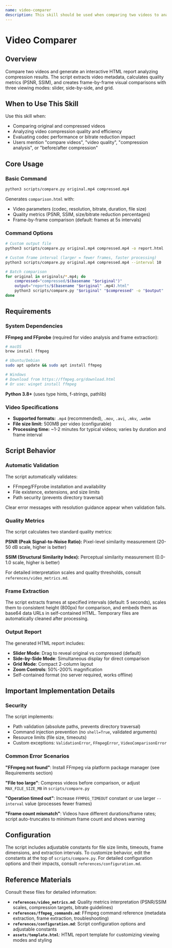 ```yaml
---
name: video-comparer
description: This skill should be used when comparing two videos to analyze compression results or quality differences. Generates interactive HTML reports with quality metrics (PSNR, SSIM) and frame-by-frame visual comparisons. Triggers when users mention "compare videos", "video quality", "compression analysis", "before/after compression", or request quality assessment of compressed videos.
---
```


# Video Comparer

## Overview

Compare two videos and generate an interactive HTML report analyzing compression results. The script extracts video metadata, calculates quality metrics (PSNR, SSIM), and creates frame-by-frame visual comparisons with three viewing modes: slider, side-by-side, and grid.

## When to Use This Skill

Use this skill when:
- Comparing original and compressed videos
- Analyzing video compression quality and efficiency
- Evaluating codec performance or bitrate reduction impact
- Users mention "compare videos", "video quality", "compression analysis", or "before/after compression"

## Core Usage

### Basic Command

```bash
python3 scripts/compare.py original.mp4 compressed.mp4
```

Generates `comparison.html` with:
- Video parameters (codec, resolution, bitrate, duration, file size)
- Quality metrics (PSNR, SSIM, size/bitrate reduction percentages)
- Frame-by-frame comparison (default: frames at 5s intervals)

### Command Options

```bash
# Custom output file
python3 scripts/compare.py original.mp4 compressed.mp4 -o report.html

# Custom frame interval (larger = fewer frames, faster processing)
python3 scripts/compare.py original.mp4 compressed.mp4 --interval 10

# Batch comparison
for original in originals/*.mp4; do
    compressed="compressed/$(basename "$original")"
    output="reports/$(basename "$original" .mp4).html"
    python3 scripts/compare.py "$original" "$compressed" -o "$output"
done
```

## Requirements

### System Dependencies

**FFmpeg and FFprobe** (required for video analysis and frame extraction):

```bash
# macOS
brew install ffmpeg

# Ubuntu/Debian
sudo apt update && sudo apt install ffmpeg

# Windows
# Download from https://ffmpeg.org/download.html
# Or use: winget install ffmpeg
```

**Python 3.8+** (uses type hints, f-strings, pathlib)

### Video Specifications

- **Supported formats:** `.mp4` (recommended), `.mov`, `.avi`, `.mkv`, `.webm`
- **File size limit:** 500MB per video (configurable)
- **Processing time:** ~1-2 minutes for typical videos; varies by duration and frame interval

## Script Behavior

### Automatic Validation

The script automatically validates:
- FFmpeg/FFprobe installation and availability
- File existence, extensions, and size limits
- Path security (prevents directory traversal)

Clear error messages with resolution guidance appear when validation fails.

### Quality Metrics

The script calculates two standard quality metrics:

**PSNR (Peak Signal-to-Noise Ratio):** Pixel-level similarity measurement (20-50 dB scale, higher is better)

**SSIM (Structural Similarity Index):** Perceptual similarity measurement (0.0-1.0 scale, higher is better)

For detailed interpretation scales and quality thresholds, consult `references/video_metrics.md`.

### Frame Extraction

The script extracts frames at specified intervals (default: 5 seconds), scales them to consistent height (800px) for comparison, and embeds them as base64 data URLs in self-contained HTML. Temporary files are automatically cleaned after processing.

### Output Report

The generated HTML report includes:
- **Slider Mode**: Drag to reveal original vs compressed (default)
- **Side-by-Side Mode**: Simultaneous display for direct comparison
- **Grid Mode**: Compact 2-column layout
- **Zoom Controls**: 50%-200% magnification
- Self-contained format (no server required, works offline)

## Important Implementation Details

### Security

The script implements:
- Path validation (absolute paths, prevents directory traversal)
- Command injection prevention (no `shell=True`, validated arguments)
- Resource limits (file size, timeouts)
- Custom exceptions: `ValidationError`, `FFmpegError`, `VideoComparisonError`

### Common Error Scenarios

**"FFmpeg not found"**: Install FFmpeg via platform package manager (see Requirements section)

**"File too large"**: Compress videos before comparison, or adjust `MAX_FILE_SIZE_MB` in `scripts/compare.py`

**"Operation timed out"**: Increase `FFMPEG_TIMEOUT` constant or use larger `--interval` value (processes fewer frames)

**"Frame count mismatch"**: Videos have different durations/frame rates; script auto-truncates to minimum frame count and shows warning

## Configuration

The script includes adjustable constants for file size limits, timeouts, frame dimensions, and extraction intervals. To customize behavior, edit the constants at the top of `scripts/compare.py`. For detailed configuration options and their impacts, consult `references/configuration.md`.

## Reference Materials

Consult these files for detailed information:
- **`references/video_metrics.md`**: Quality metrics interpretation (PSNR/SSIM scales, compression targets, bitrate guidelines)
- **`references/ffmpeg_commands.md`**: FFmpeg command reference (metadata extraction, frame extraction, troubleshooting)
- **`references/configuration.md`**: Script configuration options and adjustable constants
- **`assets/template.html`**: HTML report template for customizing viewing modes and styling